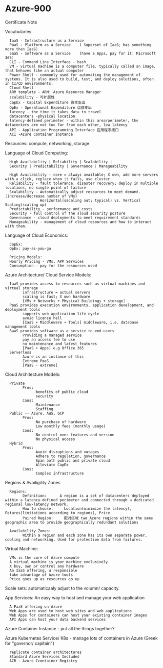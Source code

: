 # Azure-900
Certificate Note

Vocabularies: 

      IaaS - Infrastructure as a Service
      PaaS - Platform as a Service    ( Superset of IaaS; has something more than IaaS)
      SaaS - Software as a Service    (have a Apps, pay for it: Microsoft 365)
      CLI - Command Line Interface - bash
      VM - virtual machine is a computer file, typically called an image, that behaves like an actual computer
      Power Shell - commonly used for automating the management of systems. It is also used to build, test, and deploy solutions, often in CI/CD environments.
      Cloud Shell - 
      ARM template - ARM: Azure Resource Manager
      scalability - 可扩展性
      CapEx - Capital Expenditure 资本支出
      OpEx - Operational Expenditure 运营支出
      latency - the time it takes data to travel
      datacenters -physical location
      latency-defined perimeter - within this area/perimeter, the datacenters are not too far from each other, low latency
      API - Application Programming Interface 应用程序接口
      ACI -Azure Container Instance


Resources: compute, networking, storage

Language of Cloud Computing: 
      
      High Availability | Reliability | Scalability | 
      Security | Predictability | Governance | Manageability 

      High Availability - core = always available; X own, add more servers with a click, replace when it fails, use cluster.
      Reliability - fault tolerance, disaster recovery; deploy in multiple locations, no single point of failure
      Scalability - Automatically adjust resources to meet demand. (increase/decrease number of VMs)
                    Horizontal(sacaling out; typical) vs. Vertical Scaling(scaling up)
      Predictability - performance and costs
      Security - full control of the sloud security posture
      Governance - cloud deployments to meet requirement standards
      Manageability - management of cloud resources and how to interact with them.
      
Language of Cloud Economics:
      
      CapEx:
      OpEx: pay-as-you-go
      
      Pricing Models:
      Hourly Pricing - VMs, APP Services
      Consumption - pay for the resources used
      
Azure Architecture/ Cloud Service Models:

      IaaS provides access to resources such as virtual machines and virtual storage
            infrastructure = actual servers
            scaling is fast; X own hardware
            [VMs + Networks + Physical Buildings + storage]
      PaaS provides execution environments, application development, and deployment tools
            supports web application life cycle
            avoid license hell
            [IaaS + Middleware + Tools] middleware, i.e. database management tools
      SaaS provides software as a service to end-users
            Providing a managed service
            pay an access fee to use
            no maintenance and latest features
            [PaaS + Apps] e.g Office 365
      Serverless 
            Azure is an instance of this
            Extreme PaaS
            [PaaS - extreme]
      
Cloud Architecture Models: 

      Private
            Pros:
                  benefits of public cloud
                  security           
            Cons:
                  Maintenance
                  Staffing
      Public -- Azure, AWS, GCP
            Pros:
                  No purchase of hardware
                  Low monthly fees (monthly usage)
            Cons:
                  No control over features and version
                  No physical access
      Hybrid     
            Pros:
                  Avoid disruptions and outages
                  Adhere to regulation, governance
                  Span both public and private cloud
                  Alleviate CapEx 
            Cons:
                  Complex infrastructure

  Regions & Availigility Zones
  
      Regions:
            Definition:      A region is a set of datacenters deployed within a latency-defined perimeter and connected through a dedicated regional low-latency network.          
            How to choose:     Location(minimize the latency), Fetures(limitations according to regions), Price
            Paired Region:     配对区域 two Azure regions within the same geographic area to provide geographically redundant solutions
            
      Availability Zones:
            Within a region and each zone has its own separate power, cooling and networking. Used for protection data from failures.    
            
Virtual Machine:

      VMs is the core of Azure compute 
      A virtual machine is your machine exclusively
      X buy, own or control any hardware
      An IaaS offering, u responsible
      take advantage of Azure tools
      Price goes up as resources go up
      
Scale sets: automaticaaly adjust to the volumn/ capacity.

App Services: An easy way to host and manage your web application

      A PaaS offering on Azure
      Web Apps are used to host web sites and web aaplications
      Web Apps for containers can host your existing container images
      API Apps can host your data backend services

Azure Container Instance - put all the things together?

Azure Kubernetes Service/ K8s - manage lots of containers in Azure (Greek for "governor/ capitain")
      
      replicate container architectures
      Standard Azure Services Included
      ACR - Azure Ccontainer Registry 
      












